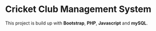 # Cricket Club Management System
This project is build up with <strong>Bootstrap</strong>, <strong>PHP</strong>, <strong>Javascript</strong> and <strong>mySQL</strong>.
